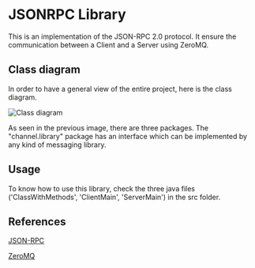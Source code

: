 # JSONRPC Library
This is an implementation of the JSON-RPC 2.0 protocol. It ensure the communication between a Client and a Server using ZeroMQ.

## Class diagram
In order to have a general view of the entire project, here is the class diagram.

![Class diagram](https://raw.githubusercontent.com/francescoalongi/Library_JSONRPC/master/uml/class_diagram.png)

As seen in the previous image, there are three packages. The "channel.library" package has an interface which can be implemented by any kind of messaging library.

## Usage
To know how to use this library, check the three java files ('ClassWithMethods', 'ClientMain', 'ServerMain') in the src folder.

## References
[JSON-RPC](https://www.jsonrpc.org/)

[ZeroMQ](http://zeromq.org/)
